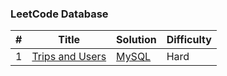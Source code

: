 ### LeetCode Database


| # | Title | Solution | Difficulty |
|---| ----- | -------- | ---------- |
|1|[Trips and Users](https://leetcode.com/problems/trips-and-users/)| [MySQL](./TripsAndUsers.sql)|Hard|
